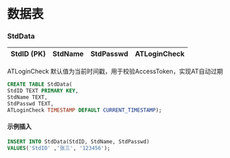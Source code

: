 # 数据表

### StdData

| StdID (PK) | StdName | StdPasswd | ATLoginCheck |
|------------|---------|-----------|--------------|

ATLoginCheck 默认值为当前时间戳，用于校验AccessToken，实现AT自动过期

```SQL
CREATE TABLE StdData(
StdID TEXT PRIMARY KEY,
StdName TEXT,
StdPasswd TEXT,
ATLoginCheck TIMESTAMP DEFAULT CURRENT_TIMESTAMP); 
```

#### 示例插入

```SQL
INSERT INTO StdData(StdID, StdName, StdPasswd)
VALUES('StdID' ,'张三', '123456');
```